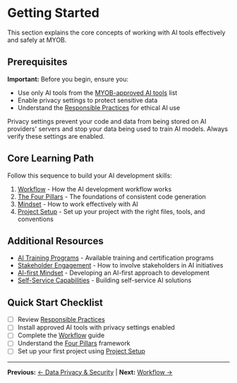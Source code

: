 # Getting Started

This section explains the core concepts of working with AI tools effectively and safely at MYOB.

## Prerequisites

**Important:** Before you begin, ensure you:

- Use only AI tools from the [MYOB-approved AI tools](../appendix/MYOB-approved-tools.md) list
- Enable privacy settings to protect sensitive data
- Understand the [Responsible Practices](../responsible-practices/README.md) for ethical AI use

Privacy settings prevent your code and data from being stored on AI providers' servers and stop your data being used to train AI models. Always verify these settings are enabled.

## Core Learning Path

Follow this sequence to build your AI development skills:

1. [Workflow](workflow.md) - How the AI development workflow works
2. [The Four Pillars](the-four-pillars.md) - The foundations of consistent code generation
3. [Mindset](ai-working-mindset.md) - How to work effectively with AI
4. [Project Setup](project-setup.md) - Set up your project with the right files, tools, and conventions

## Additional Resources

- [AI Training Programs](ai-training-programs.md) - Available training and certification programs
- [Stakeholder Engagement](stakeholder-engagement.md) - How to involve stakeholders in AI initiatives
- [AI-first Mindset](ai-first-mindset.md) - Developing an AI-first approach to development
- [Self-Service Capabilities](self-service-capabilities.md) - Building self-service AI solutions

## Quick Start Checklist

- [ ] Review [Responsible Practices](../responsible-practices/README.md)
- [ ] Install approved AI tools with privacy settings enabled
- [ ] Complete the [Workflow](workflow.md) guide
- [ ] Understand the [Four Pillars](the-four-pillars.md) framework
- [ ] Set up your first project using [Project Setup](project-setup.md)

---

**Previous:** [← Data Privacy & Security](../responsible-practices/data-privacy-security.md) | **Next:** [Workflow →](workflow.md)
